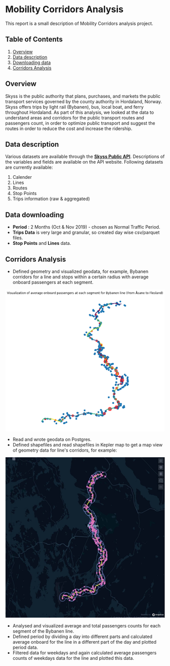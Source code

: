 # Mobility Corridors Analysis
This report is a small description of Mobility Corridors analysis project.

## Table of Contents
1. [Overview](#overview)
1. [Data description](#data-description)
1. [Downloading data](#data-downloading)
1. [Corridors Analysis](#corridors-analysis)


<a id="overview"></a>
## Overview
Skyss is the public authority that plans, purchases, and markets the public transport services governed by the county authority in Hordaland, Norway. Skyss offers trips by light rail (Bybanen), bus, local boat, and ferry throughout Hordaland.
As part of this analysis, we looked at the data to understand areas and corridors for the public transport routes and passengers count, in order to optimize public transport and suggest the routes in order to reduce the cost and increase the ridership.

<a id="data-description"></a>
## Data description
Various datasets are available through the [**Skyss Public API**](https://skyss-public-api-test.azurewebsites.net/index.html).
Descriptions of the variables and fields are available on the API website.
Following datasets are currently available:
1. Calender
2. Lines
3. Routes
4. Stop Points
5. Trips information (raw & aggregated)

<a id="data-downloading"></a>
## Data downloading
- **Period** : 2 Months (Oct & Nov 2019) - chosen as Normal Traffic Period.
- **Trips Data** is very large and granular, so created day wise csv/parquet files.
- **Stop Points** and **Lines** data.

<a id="corridors-analysis"></a>
## Corridors Analysis
- Defined geometry and visualized geodata, for example, Bybanen corridors for a line and stops within a certain radius with average onboard passengers at each segment.

![Bybanen corridors geometry ](./pictures/Bybanen_corridors_visualization.png)
- Read and wrote geodata on Postgres.
- Defined shapefiles and read shapefiles in Kepler map to get a map view of geometry data for line's corridors, for example:


![Map view of corridors geometry ](./pictures/Geodata_map_view.png)

- Analysed and visualized average and total passengers counts for each segment of the Bybanen line.
- Defined period by dividing a day into different parts and calculated average onboard for the line in a different part of the day and plotted period data.
- Filtered data for weekdays and again calculated average passengers counts of weekdays data for the line and plotted this data.